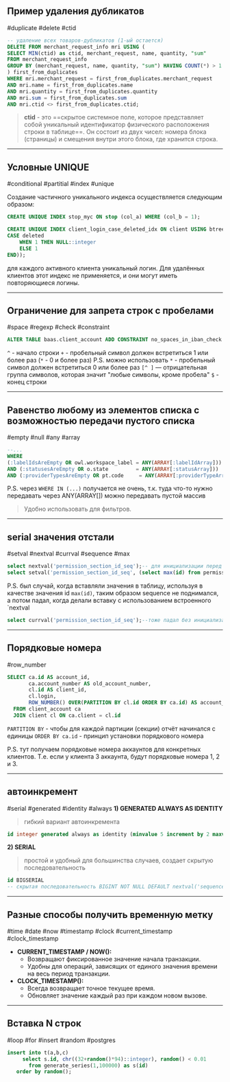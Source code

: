 ## Пример удаления дубликатов
#duplicate #delete #ctid 
```sql
-- удаление всех товаров-дубликатов (1-ый остается)
DELETE FROM merchant_request_info mri USING (
SELECT MIN(ctid) as ctid, merchant_request, name, quantity, "sum"
FROM merchant_request_info
GROUP BY (merchant_request, name, quantity, "sum") HAVING COUNT(*) > 1
) first_from_duplicates
WHERE mri.merchant_request = first_from_duplicates.merchant_request
AND mri.name = first_from_duplicates.name
AND mri.quantity = first_from_duplicates.quantity
AND mri.sum = first_from_duplicates.sum
AND mri.ctid <> first_from_duplicates.ctid;
```
> **ctid** - это ==скрытое системное поле, которое представляет собой уникальный идентификатор физического расположения строки в таблице==. Он состоит из двух чисел: номера блока (страницы) и смещения внутри этого блока, где хранится строка.

---
## Условные UNIQUE
#conditional #partitial #index #unique

Создание частичного уникального индекса осуществляется следующим образом:

```sql
CREATE UNIQUE INDEX stop_myc ON stop (col_a) WHERE (col_b = 1);
```

```sql
CREATE UNIQUE INDEX client_login_case_deleted_idx ON client USING btree (login, (  
CASE deleted  
    WHEN 1 THEN NULL::integer  
    ELSE 1  
END));
```
для каждого активного клиента уникальный логин. Для удалённых клиентов этот индекс не применяется, и они могут иметь повторяющиеся логины.

---

## Ограничение для запрета строк с пробелами
#space #regexp #check #constraint

```sql
ALTER TABLE baas.client_account ADD CONSTRAINT no_spaces_in_iban_check CHECK (iban ~* '^[^ ]+$');
```
`^` - начало строки
`+` - пробельный символ должен встретиться 1 или более раз (`*` - 0 и более раз)
P.S. можно использовать `*` - пробельный символ должен встретиться 0 или более раз
`[^ ]` — отрицательная группа символов, которая значит "любые символы, кроме пробела"
`$` - конец строки

---

## Равенство любому из элементов списка с возможностью передачи пустого списка
#empty #null #any #array
```sql
--...
WHERE 
(:labelIdsAreEmpty OR owl.workspace_label = ANY(ARRAY[:labelIdArray]))  
AND (:statusesAreEmpty OR o.state         = ANY(ARRAY[:statusArray]))  
AND (:providerTypesAreEmpty OR pt.code     = ANY(ARRAY[:providerTypeArray]) )
```

P.S. через `WHERE IN (...)` получается не очень, т.к. туда что-то нужно передавать
через ANY(ARRAY[]) можно передавать пустой массив
> Удобно использовать для фильтров.

---
## serial значения отстали
#setval #nextval #currval #sequence #max
```sql
select nextval('permission_section_id_seq');-- для инициализации перед вызовом setval. Значение все равно затрет setval, так что эта команда не влияет на значение
select setval('permission_section_id_seq', (select max(id) from permission_section));
```

P.S. был случай, когда вставляли значения в таблицу, используя в качестве значения id `max(id)`, таким образом sequence не поднимался, а потом падал, когда делали вставку с использованием встроенного `nextval

```sql
select currval('permission_section_id_seq');--тоже падал без инициализации
```

---
## Порядковые номера
#row_number 
```sql
SELECT ca.id AS account_id,  
       ca.account_number AS old_account_number,  
       cl.id AS client_id,  
       cl.login,  
       ROW_NUMBER() OVER(PARTITION BY cl.id ORDER BY ca.id) AS account_sequence_number  
  FROM client_account ca  
  JOIN client cl ON ca.client = cl.id
```

`PARTITION BY` - чтобы для каждой партиции (секции) отчёт начинался с единицы
`ORDER BY ca.id` - принцип установки порядкового номера

P.S. тут получаем порядковые номера аккаунтов для конкретных клиентов. Т.е. если у клиента 3 аккаунта, будут порядковые номера 1, 2 и 3.

---
## автоинкремент
#serial #generated #identity #always
**1) GENERATED ALWAYS AS IDENTITY**
> гибкий вариант автоинкремента
```sql
id integer generated always as identity (minvalue 5 increment by 2 maxvalue 1000 cache 10000000 cycle)
```

**2) SERIAL**
> простой и удобный для большинства случаев, создает скрытую последовательность 
```sql
id BIGSERIAL
-- скрытая последовательность BIGINT NOT NULL DEFAULT nextval('sequence_name')
```

---

## Разные способы получить временную метку
#time #date #now #timestamp #clock #current_timestamp #clock_timestamp
- **CURRENT_TIMESTAMP / NOW():**
    - Возвращают фиксированное значение начала транзакции.
    - Удобны для операций, зависящих от единого значения времени на весь период транзакции.
- **CLOCK_TIMESTAMP():**
    - Всегда возвращает точное текущее время.
    - Обновляет значение каждый раз при каждом новом вызове.

---

## Вставка N строк
#loop #for #insert #random #postgres
```sql
insert into t(a,b,c)  
     select s.id, chr((32+random()*94)::integer), random() < 0.01  
	   from generate_series(1,100000) as s(id)  
   order by random();
```


